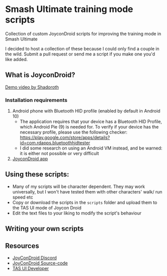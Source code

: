 # Smash Ultimate training mode scripts
Collection of custom JoyconDroid scripts for improving the training mode in Smash Ultimate

I decided to host a collection of these because I could only find a couple in the wild. Submit a pull request or send me a script if you make one you'd like added.

## What is JoyconDroid?
[Demo video by Shadoroth](https://www.youtube.com/watch?v=AGMElx2YDqI)

### Installation requirements
1. Android phone with Bluetooth HID profile (enabled by default in Android 10)
     - The application requires that your device has a Bluetooth HID Profile, which Android Pie (9) is needed for. To verify if your device has the necessary profile, please use the following checker: https://play.google.com/store/apps/details?id=com.rdapps.bluetoothhidtester
     - I did some research on using an Android VM instead, and be warned: it is either not possible or very difficult
2. [JoyconDroid app](https://play.google.com/store/apps/details?id=com.rdapps.gamepad&hl=en_US&gl=US)

## Using these scripts:
- Many of my scripts will be character dependent. They may work universally, but I won't have tested them with other characters' walk/ run speed etc
- Copy or download the scripts in the `scripts` folder and upload them to the TAS UI mode of Joycon Droid
- Edit the text files to your liking to modify the script's behaviour

## Writing your own scripts

## Resources
- [JoyConDroid Discord](https://discord.gg/9EVQmWhGEx)
- [JoyConDroid Source-code](https://github.com/YouTubePlays/JoyConDroid)
- [TAS UI Developer](https://github.com/TheGreatRambler/JoyConDroidTASTheme)